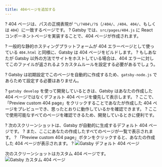 ```yaml
---
title: 404ページを追加する
---
```


? 404 ページは、パスの正規表現が `^\/?404\/?$`（`/404/`、`/404`、`404/`、もしくは `404`）に一致するページです。
? Gatsby では、`src/pages/404.js` に React コンポーネントページを実装することで、404 ページが作成されます。

? 一般的な静的ホスティングプラットフォームが 404 エラーページとして使っている `404.html` と同様に、Gatsby は 404 ページをビルドします。
? もしあなたが Gatsby 以外の方法でサイトをホストしている場合は、404 エラーに対してこのファイルが返されるようカスタムルールを設定する必要があるでしょう。

? Gatsby は初期設定でこのページを自動的に作成するため、`gatsby-node.js` であらためて設定する必要はありません。

? `gatsby develop` を使って開発しているときは、Gatsby はあなたの作成した 404 ページではなくデフォルト 404 ページを優先して表示します。
? ここで、「Preview custom 404 page」をクリックすることであなたが作成した 404 ページをプレビューでき、思ったとおりに動作しているかを確認できます。
? ここで使用可能なすべてのページを確認できるため、開発しているときに便利です。

? 次のスクリーンショットは、Gatsby が自動的に生成するデフォルト 404 ページです。
? また、ここにあなたの作成したすべてのページが一覧で表示されます。
? 「Preview custom 404 page」ボタンをクリックすると、あなたの作成した 404 ページが表示されます。
? ![Gatsby デフォルト 404 ページ](./images/gatsby-default-404.png)

次のスクリーンショットはカスタム 404 ページです。
![Gatsby カスタム 404 ページ](./images/gatsby-custom-404.png)
